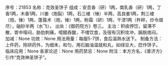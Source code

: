 序号：21853
名称：克效圣饼子
组成：安息香（研）1两，南乳香（研）1两，丁香1两，木香1两，川姜（炮裂）1两，石三棱（锉）半两，高良姜1两，荆三棱（炮，锉）1两，蓬莪术（炮，锉）1两，粉霜（研）1两，干漆1两（杵碎，炒令烟尽），硇砂半两（水飞）。
出处：《御药院方》卷三。
主治：积痰停饮，留滞不散，胃中噎闷，胁肋刺痛，噫醋吞酸，不嗜饮食，及宿有沉积攻冲，膈脘痞闷。
加减：None
功效：None
用法用量：每服5-7饼，食后温熟水送下。
制备方法：上件药，除研药外，为细末，和匀，用石脑油温就和丸，如绿豆大，捻作饼子。
临床应用：None
各家论述：None
用药禁忌：None
附注：本方方名，《普济方》引作“克效神圣饼子”。

